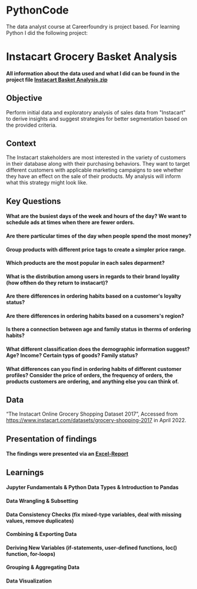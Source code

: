 # PythonCode
The data analyst course at Careerfoundry is project based. For learning Python I did the following project:
# **Instacart Grocery Basket Analysis**
#### All information about the data used and what I did can be found in the project file [Instacart Basket Analysis.zip](https://github.com/Gregor1000/PythonCode/blob/7ba0d85b2d45e31081d37e455e1d188b64554d86/Instacart%20Basket%20Analysis.zip)
## **Objective**
Perform initial data and exploratory analysis of sales data from "Instacart" to derive insights and suggest strategies for better segmentation based on the provided criteria.
## **Context**
The Instacart stakeholders are most interested in the variety of customers in their database along with their purchasing behaviors. They want to target different customers with applicable marketing campaigns to see whether they have an effect on the sale of their products. My analysis will inform what this strategy might look like.
## **Key Questions**
#### What are the busiest days of the week and hours of the day? We want to schedule ads at times when there are fewer orders.
#### Are there particular times of the day when people spend the most money?
#### Group products with different price tags to create a simpler price range.
#### Which products are the most popular in each sales deparment?
#### What is the distribution among users in regards to their brand loyality (how ofthen do they return to instacart)?
#### Are there differences in ordering habits based on a customer's loyalty status?
#### Are there differences in ordering habits based on a cusomers's region?
#### Is there a connection between age and family status in therms of ordering habits?
#### What different classification does the demographic information suggest? Age? Income? Certain typs of goods? Family status?
#### What differences can you find in ordering habits of different customer profiles? Consider the price of orders, the frequency of orders, the products customers are ordering, and anything else you can think of.
## **Data**
“The Instacart Online Grocery Shopping Dataset 2017”, Accessed from https://www.instacart.com/datasets/grocery-shopping-2017 in April 2022.
## Presentation of findings
#### The findings were presented via an [Excel-Report](https://1drv.ms/x/s!AuD1Cerkd4TJr54RVUA3uWvHrS1x4g?e=CEePMZ)
## Learnings
#### Jupyter Fundamentals & Python Data Types & Introduction to Pandas
#### Data Wrangling & Subsetting
#### Data Consistency Checks (fix mixed-type variables, deal with missing values, remove duplicates)
#### Combining & Exporting Data
#### Deriving New Variables (if-statements, user-defined functions, loc() function, for-loops)
#### Grouping & Aggregating Data
#### Data Visualization
